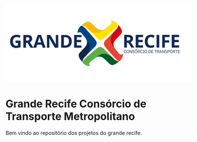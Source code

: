 <p align="center">
  <img src="https://raw.githubusercontent.com/ctm-granderecife/cdn-imgs/refs/heads/main/commons/logo_grande_recife.svg" alt="Logo do projeto" width="600">
</p>

# Grande Recife Consórcio de Transporte Metropolitano

Bem vindo ao repositório dos projetos do grande recife.
